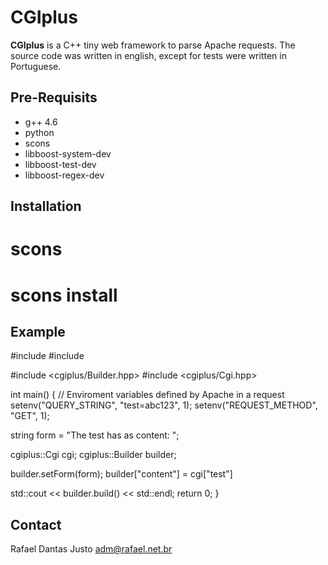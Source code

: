 CGIplus
=======

**CGIplus** is a C++ tiny web framework to parse Apache requests. The
source code was written in english, except for tests were written in
Portuguese.

Pre-Requisits
-------------

  * g++ 4.6
  * python
  * scons
  * libboost-system-dev
  * libboost-test-dev
  * libboost-regex-dev

Installation
------------

  # scons
  # scons install

Example
-------

#include <cstdlib>
#include <iostream>

#include <cgiplus/Builder.hpp>
#include <cgiplus/Cgi.hpp>

int main()
{
  // Enviroment variables defined by Apache in a request
  setenv("QUERY_STRING", "test=abc123", 1);
  setenv("REQUEST_METHOD", "GET", 1);

  string form = "The test has as content: <!-- content -->";

  cgiplus::Cgi cgi;
  cgiplus::Builder builder;

  builder.setForm(form);
  builder["content"] = cgi["test"]

  std::cout << builder.build() << std::endl;
  return 0;
}

Contact
-------

  Rafael Dantas Justo
  adm@rafael.net.br
